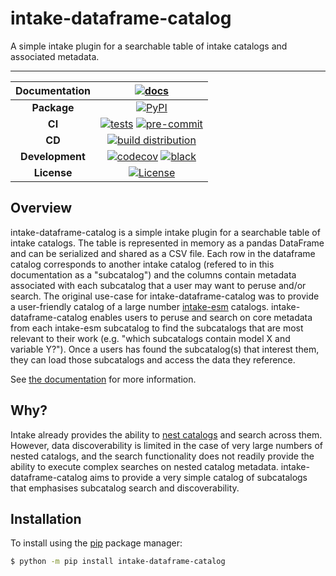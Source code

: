 # intake-dataframe-catalog

A simple intake plugin for a searchable table of intake catalogs and associated metadata.
__________

| Documentation | [![docs][docs-badge]][docs-link] |
| :---: |  :---: |
| **Package** | [![PyPI][PyPI-badge]][PyPI-link] |
| **CI** | [![tests][ci-tests-badge]][ci-tests-link] [![pre-commit][ci-precommit-badge]][ci-precommit-link] |
| **CD** | [![build distribution][cd-badge]][cd-link] |
| **Development** | [![codecov][codecov-badge]][codecov-link] [![black][black-badge]][black-link] |
| **License** | [![License][license-badge]][license-link] |

Overview
--------

intake-dataframe-catalog is a simple intake plugin for a searchable table of intake catalogs.
The table is represented in memory as a pandas DataFrame and can be serialized and shared as
a CSV file. Each row in the dataframe catalog corresponds to another intake catalog (refered
to in this documentation as a "subcatalog") and the columns contain metadata associated with
each subcatalog that a user may want to peruse and/or search. The original use-case for
intake-dataframe-catalog was to provide a user-friendly catalog of a large number
[intake-esm](https://intake-esm.readthedocs.io/en/stable/) catalogs. intake-dataframe-catalog
enables users to peruse and search on core metadata from each intake-esm subcatalog to find
the subcatalogs that are most relevant to their work (e.g. "which subcatalogs contain model
X and variable Y?"). Once a users has found the subcatalog(s) that interest them, they can
load those subcatalogs and access the data they reference.

See [the documentation](https://intake-dataframe-catalog.readthedocs.io/en/latest/?badge=latest) for more information.

Why?
----

Intake already provides the ability to
[nest catalogs](https://intake.readthedocs.io/en/latest/catalog.html#catalog-nesting) and
search across them. However, data discoverability is limited in the case of very large numbers
of nested catalogs, and the search functionality does not readily provide the ability to execute
complex searches on nested catalog metadata. intake-dataframe-catalog aims to provide a very
simple catalog of subcatalogs that emphasises subcatalog search and discoverability.

## Installation

To install using the [pip](https://pypi.org/project/pip/) package manager:

``` bash
$ python -m pip install intake-dataframe-catalog
```

[docs-badge]: https://readthedocs.org/projects/intake-dataframe-catalog/badge/?version=latest
[docs-link]: https://intake-dataframe-catalog.readthedocs.io/en/latest/?badge=latest
[PyPI-badge]: https://img.shields.io/pypi/v/intake-dataframe-catalog
[PyPI-link]: https://pypi.org/project/intake-dataframe-catalog/
[ci-tests-badge]: https://github.com/ACCESS-NRI/intake-dataframe-catalog/actions/workflows/tests.yml/badge.svg
[ci-tests-link]: https://github.com/ACCESS-NRI/intake-dataframe-catalog/actions/workflows/tests.yml
[ci-precommit-badge]: https://github.com/ACCESS-NRI/intake-dataframe-catalog/actions/workflows/pre-commit.yml/badge.svg
[ci-precommit-link]: https://github.com/ACCESS-NRI/intake-dataframe-catalog/actions/workflows/pre-commit.yml
[cd-badge]: https://github.com/ACCESS-NRI/intake-dataframe-catalog/actions/workflows/release.yml/badge.svg
[cd-link]: https://github.com/ACCESS-NRI/intake-dataframe-catalog/actions/workflows/release.yml
[codecov-badge]: https://codecov.io/gh/ACCESS-NRI/intake-dataframe-catalog/branch/main/graph/badge.svg?token=4EZNH1HYAN
[codecov-link]: https://codecov.io/gh/ACCESS-NRI/intake-dataframe-catalog
[black-badge]: https://img.shields.io/badge/code%20style-black-000000.svg
[black-link]: https://github.com/python/black
[license-badge]: https://img.shields.io/github/license/ACCESS-NRI/intake-dataframe-catalog
[license-link]: https://github.com/ACCESS-NRI/intake-dataframe-catalog/blob/main/LICENSE
